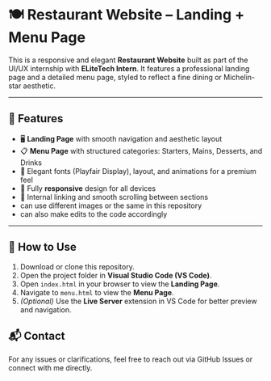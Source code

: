 # 🍽️ Restaurant Website – Landing + Menu Page

This is a responsive and elegant **Restaurant Website** built as part of the UI/UX internship with **ELiteTech Intern**. It features a professional landing page and a detailed menu page, styled to reflect a fine dining or Michelin-star aesthetic.

---

## 🔹 Features

- 🖥️ **Landing Page** with smooth navigation and aesthetic layout
- 📋 **Menu Page** with structured categories: Starters, Mains, Desserts, and Drinks
- 🎨 Elegant fonts (Playfair Display), layout, and animations for a premium feel
- 📱 Fully **responsive** design for all devices
- 🔗 Internal linking and smooth scrolling between sections
- can use different images or the same in this repository
- can also make edits to the code accordingly

---

## 🚀 How to Use

1. Download or clone this repository.
2. Open the project folder in **Visual Studio Code (VS Code)**.
3. Open `index.html` in your browser to view the **Landing Page**.
4. Navigate to `menu.html` to view the **Menu Page**.
5. *(Optional)* Use the **Live Server** extension in VS Code for better preview and navigation.

## 📬 Contact

For any issues or clarifications, feel free to reach out via GitHub Issues or connect with me directly.
